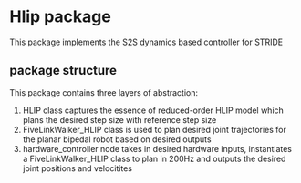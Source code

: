 # Hlip package
This package implements the S2S dynamics based controller for STRIDE
## package structure
This package contains three layers of abstraction: 
1. HLIP class captures the essence of reduced-order HLIP model which plans the desired step size with reference step size
2. FiveLinkWalker_HLIP class is used to plan desired joint trajectories for the planar bipedal robot based on desired outputs
3. hardware_controller node takes in desired hardware inputs, instantiates a FiveLinkWalker_HLIP class to plan in 200Hz and outputs the desired joint positions and velocitites  